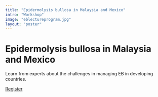 ```yaml
---
title: "Epidermolysis bullosa in Malaysia and Mexico"
intro: "Workshop"
image: "eblectureprogram.jpg"
layout: "poster"
---
```


# Epidermolysis bullosa in Malaysia and Mexico


Learn from experts about the challenges in managing EB in developing countries.

<a href="https://docs.google.com/forms/d/e/1FAIpQLSfThZ2AJDy1X4FNhCla0SCsEdw8tFMv46djbA8pealGAP5RJQ/viewform" target="_blank">Register</a>
